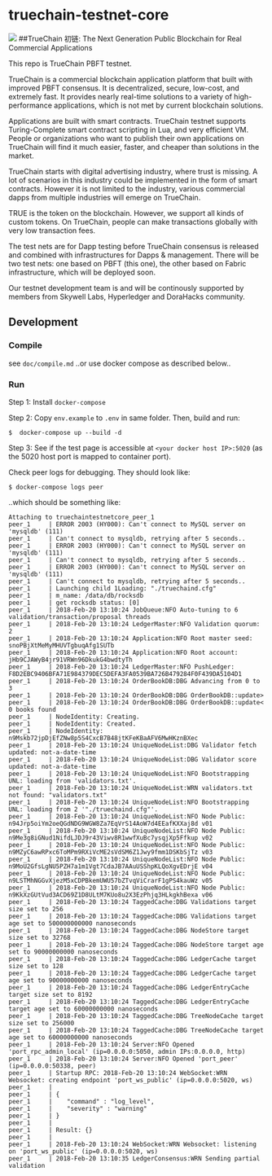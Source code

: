 # truechain-testnet-core

![](images/truechain.png)
##TrueChain 初链: The Next Generation Public Blockchain for Real Commercial Applications

This repo is TrueChain PBFT testnet.

TrueChain is a commercial blockchain application platform that built with 
improved PBFT consensus. It is decentralized, secure, low-cost, and extremely fast.
It provides nearly real-time solutions to a variety of high-performance applications,
which is not met by current blockchain solutions.

Applications are built with smart contracts. TrueChain testnet supports Turing-Complete 
smart contract scripting in Lua, and very efficient VM. People or organizations who want 
to publish their own applications on TrueChain will find it much easier, faster, and cheaper
than solutions in the market.

TrueChain starts with digital advertising industry, where trust is missing. A lot of
scenarios in this industry could be implemented in the form of smart contracts. However it
is not limited to the industry, various commercial dapps from multiple industries will
emerge on TrueChain.

TRUE is the token on the blockchain. However, we support all kinds of custom tokens.
On TrueChain, people can make transactions globally with very low transaction fees. 

The test nets are for Dapp testing before TrueChain consensus is released and combined with
infrastructures for Dapps & management. There will be two test nets: one based on PBFT (this one),
the other based on Fabric infrastructure, which will be deployed soon.

Our testnet development team is and will be continously supported by members from Skywell Labs, Hyperledger and DoraHacks community.

## Development

### Compile

see `doc/compile.md`
..or use docker compose as described below..

### Run

Step 1: Install `docker-compose`


Step 2: Copy `env.example` to `.env` in same folder. Then, build and run:

```
$  docker-compose up --build -d
```

Step 3: See if the test page is accessible at `<your docker host IP>:5020` (as the 5020 host port is mapped to container port).

Check peer logs for debugging. They should look like:

```
$ docker-compose logs peer 
```

..which should be something like:

```
Attaching to truechaintestnetcore_peer_1
peer_1     | ERROR 2003 (HY000): Can't connect to MySQL server on 'mysqldb' (111)
peer_1     | Can't connect to mysqldb, retrying after 5 seconds..
peer_1     | ERROR 2003 (HY000): Can't connect to MySQL server on 'mysqldb' (111)
peer_1     | Can't connect to mysqldb, retrying after 5 seconds..
peer_1     | ERROR 2003 (HY000): Can't connect to MySQL server on 'mysqldb' (111)
peer_1     | Can't connect to mysqldb, retrying after 5 seconds..
peer_1     | Launching child 1Loading: "./truechaind.cfg"
peer_1     | m_name: /data/db/rocksdb
peer_1     | get rocksdb status: [0]
peer_1     | 2018-Feb-20 13:10:24 JobQueue:NFO Auto-tuning to 6 validation/transaction/proposal threads
peer_1     | 2018-Feb-20 13:10:24 LedgerMaster:NFO Validation quorum: 2
peer_1     | 2018-Feb-20 13:10:24 Application:NFO Root master seed: snoPBjXtMeMyMHUVTgbuqAfg1SUTb
peer_1     | 2018-Feb-20 13:10:24 Application:NFO Root account: jHb9CJAWyB4jr91VRWn96DkukG4bwdtyTh
peer_1     | 2018-Feb-20 13:10:24 LedgerMaster:NFO PushLedger: F8D2EBC9406BFA71E984379DEC5DEFA3FA0539BA726B479284F0F439DA5104D1
peer_1     | 2018-Feb-20 13:10:24 OrderBookDB:DBG Advancing from 0 to 3
peer_1     | 2018-Feb-20 13:10:24 OrderBookDB:DBG OrderBookDB::update>
peer_1     | 2018-Feb-20 13:10:24 OrderBookDB:DBG OrderBookDB::update< 0 books found
peer_1     | NodeIdentity: Creating.
peer_1     | NodeIdentity: Created.
peer_1     | NodeIdentity: n9Mskb72jpDjEfZNw8p5S4CxcB7B48jtKFeKBaAFV6MwHKznBXec
peer_1     | 2018-Feb-20 13:10:24 UniqueNodeList:DBG Validator fetch updated: not-a-date-time
peer_1     | 2018-Feb-20 13:10:24 UniqueNodeList:DBG Validator score updated: not-a-date-time
peer_1     | 2018-Feb-20 13:10:24 UniqueNodeList:NFO Bootstrapping UNL: loading from 'validators.txt'.
peer_1     | 2018-Feb-20 13:10:24 UniqueNodeList:WRN validators.txt not found: "validators.txt"
peer_1     | 2018-Feb-20 13:10:24 UniqueNodeList:NFO Bootstrapping UNL: loading from 2 '"./truechaind.cfg"'. 
peer_1     | 2018-Feb-20 13:10:24 UniqueNodeList:NFO Node Public: n94Jrp5oiYm2oeQGdNDG9WGW8Za7EqVrS14AoW7d4EEafKXXaj8d v01
peer_1     | 2018-Feb-20 13:10:24 UniqueNodeList:NFO Node Public: n9Me3g8iGNud1NifdLJDJ9r43Viwv8R1wwfXuBc7ysqjXp5Ffkup v02
peer_1     | 2018-Feb-20 13:10:24 UniqueNodeList:NFO Node Public: n9MZyC6awRPxc6ToMPm9RXiVcME2sVdSM6Z1Jwy9fmm1DSKbSjTz v03
peer_1     | 2018-Feb-20 13:10:24 UniqueNodeList:NFO Node Public: n9MoU2GfsLgNU5PZH7a1m1Vgt7CdaJB7AAuUSShpKLQoXgvEDrjE v04
peer_1     | 2018-Feb-20 13:10:24 UniqueNodeList:NFO Node Public: n9LSTMhNGGvXjezM5xCDPBkemUWU57bZTvqViCrarF1gPS4kauWz v05
peer_1     | 2018-Feb-20 13:10:24 UniqueNodeList:NFO Node Public: n9KkXzGUtVud3ACD69Z1D8ULtM7KUo8u2X3EzPhjq3HLkgkhBexa v06
peer_1     | 2018-Feb-20 13:10:24 TaggedCache:DBG Validations target size set to 256
peer_1     | 2018-Feb-20 13:10:24 TaggedCache:DBG Validations target age set to 500000000000 nanoseconds
peer_1     | 2018-Feb-20 13:10:24 TaggedCache:DBG NodeStore target size set to 32768
peer_1     | 2018-Feb-20 13:10:24 TaggedCache:DBG NodeStore target age set to 90000000000 nanoseconds
peer_1     | 2018-Feb-20 13:10:24 TaggedCache:DBG LedgerCache target size set to 128
peer_1     | 2018-Feb-20 13:10:24 TaggedCache:DBG LedgerCache target age set to 90000000000 nanoseconds
peer_1     | 2018-Feb-20 13:10:24 TaggedCache:DBG LedgerEntryCache target size set to 8192
peer_1     | 2018-Feb-20 13:10:24 TaggedCache:DBG LedgerEntryCache target age set to 60000000000 nanoseconds
peer_1     | 2018-Feb-20 13:10:24 TaggedCache:DBG TreeNodeCache target size set to 256000
peer_1     | 2018-Feb-20 13:10:24 TaggedCache:DBG TreeNodeCache target age set to 60000000000 nanoseconds
peer_1     | 2018-Feb-20 13:10:24 Server:NFO Opened 'port_rpc_admin_local' (ip=0.0.0.0:5050, admin IPs:0.0.0.0, http)
peer_1     | 2018-Feb-20 13:10:24 Server:NFO Opened 'port_peer' (ip=0.0.0.0:50338, peer)
peer_1     | Startup RPC: 2018-Feb-20 13:10:24 WebSocket:WRN Websocket: creating endpoint 'port_ws_public' (ip=0.0.0.0:5020, ws)
peer_1     | 
peer_1     | {
peer_1     | 	"command" : "log_level",
peer_1     | 	"severity" : "warning"
peer_1     | }
peer_1     | 
peer_1     | Result: {}
peer_1     | 
peer_1     | 2018-Feb-20 13:10:24 WebSocket:WRN Websocket: listening on 'port_ws_public' (ip=0.0.0.0:5020, ws)
peer_1     | 2018-Feb-20 13:10:35 LedgerConsensus:WRN Sending partial validation

```
